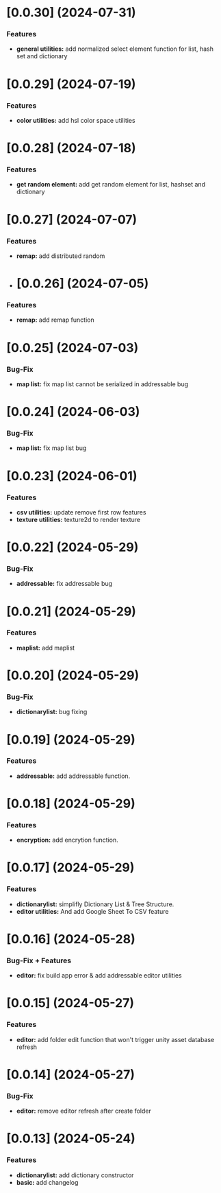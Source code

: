 # [0.0.30] (2024-07-31)

### Features

* **general utilities:** add normalized select element function for list, hash set and dictionary

# [0.0.29] (2024-07-19)

### Features

* **color utilities:** add hsl color space utilities

# [0.0.28] (2024-07-18)

### Features

* **get random element:** add get random element for list, hashset and dictionary

# [0.0.27] (2024-07-07)

### Features

* **remap:** add distributed random

* # [0.0.26] (2024-07-05)

### Features

* **remap:** add remap function

# [0.0.25] (2024-07-03)

### Bug-Fix

* **map list:** fix map list cannot be serialized in addressable bug

# [0.0.24] (2024-06-03)

### Bug-Fix

* **map list:** fix map list bug

# [0.0.23] (2024-06-01)

### Features

* **csv utilities:** update remove first row features
* **texture utilities:** texture2d to render texture

# [0.0.22] (2024-05-29)

### Bug-Fix

* **addressable:** fix addressable bug

# [0.0.21] (2024-05-29)

### Features

* **maplist:** add maplist

# [0.0.20] (2024-05-29)

### Bug-Fix

* **dictionarylist:** bug fixing

# [0.0.19] (2024-05-29)

### Features

* **addressable:** add addressable function.

# [0.0.18] (2024-05-29)

### Features

* **encryption:** add encrytion function.

# [0.0.17] (2024-05-29)

### Features

* **dictionarylist:** simplifly Dictionary List & Tree Structure. 
* **editor utilities:**  And add Google Sheet To CSV feature

# [0.0.16] (2024-05-28)

### Bug-Fix + Features

* **editor:** fix build app error & add addressable editor utilities

# [0.0.15] (2024-05-27)

### Features

* **editor:** add folder edit function that won't trigger unity asset database refresh

# [0.0.14] (2024-05-27)

### Bug-Fix

* **editor:** remove editor refresh after create folder

# [0.0.13] (2024-05-24)

### Features

* **dictionarylist:** add dictionary constructor
* **basic:** add changelog

